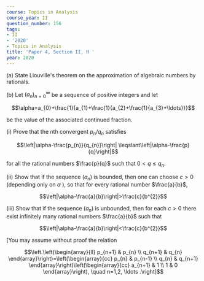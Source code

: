 ```yaml
---
course: Topics in Analysis
course_year: II
question_number: 156
tags:
- II
- '2020'
- Topics in Analysis
title: 'Paper 4, Section II, H '
year: 2020
---
```




(a) State Liouville's theorem on the approximation of algebraic numbers by rationals.

(b) Let $\left(a_{n}\right)_{n=0}^{\infty}$ be a sequence of positive integers and let

$$\alpha=a_{0}+\frac{1}{a_{1}+\frac{1}{a_{2}+\frac{1}{a_{3}+\ldots}}}$$

be the value of the associated continued fraction.

(i) Prove that the $n$th convergent $p_{n} / q_{n}$ satisfies

$$\left|\alpha-\frac{p_{n}}{q_{n}}\right| \leqslant\left|\alpha-\frac{p}{q}\right|$$

for all the rational numbers $\frac{p}{q}$ such that $0<q \leqslant q_{n}$.

(ii) Show that if the sequence $\left(a_{n}\right)$ is bounded, then one can choose $c>0$ (depending only on $\alpha$ ), so that for every rational number $\frac{a}{b}$,

$$\left|\alpha-\frac{a}{b}\right|>\frac{c}{b^{2}}$$

(iii) Show that if the sequence $\left(a_{n}\right)$ is unbounded, then for each $c>0$ there exist infinitely many rational numbers $\frac{a}{b}$ such that

$$\left|\alpha-\frac{a}{b}\right|<\frac{c}{b^{2}}$$

[You may assume without proof the relation

$$\left.\left(\begin{array}{ll}
p_{n+1} & p_{n} \\
q_{n+1} & q_{n}
\end{array}\right)=\left(\begin{array}{cc}
p_{n} & p_{n-1} \\
q_{n} & q_{n+1}
\end{array}\right)\left(\begin{array}{cc}
a_{n+1} & 1 \\
1 & 0
\end{array}\right), \quad n=1,2, \ldots .\right]$$